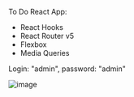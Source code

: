To Do React App: 
- React Hooks
- React Router v5
- Flexbox
- Media Queries

Login: "admin",
password: "admin"

![image](https://user-images.githubusercontent.com/77553973/167018325-024e14e7-e86f-4764-aba3-d85a9506676d.png)
